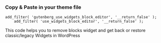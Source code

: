### Copy & Paste in your theme file
```
add_filter( 'gutenberg_use_widgets_block_editor', '__return_false' );
	add_filter( 'use_widgets_block_editor', '__return_false' );
```
This code helps you to remove blocks widget and get back or restore classic/legacy Widgets in WordPress

